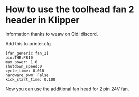 # How to use the toolhead fan 2 header in Klipper

Information thanks to weaw on Qidi discord. 

Add this to printer.cfg

```
[fan_generic fan_2]
pin:THR:PB10
max_power: 1.0
shutdown_speed:0
cycle_time: 0.010
hardware_pwm: False
kick_start_time: 0.100
```

Now you can use the additional fan head for 2 pin 24V fan.
